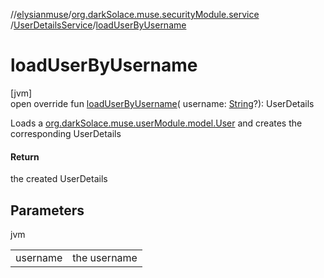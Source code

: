 //[elysianmuse](../../../index.md)/[org.darkSolace.muse.securityModule.service](../index.md)
/[UserDetailsService](index.md)/[loadUserByUsername](load-user-by-username.md)

# loadUserByUsername

[jvm]\
open override fun [loadUserByUsername](load-user-by-username.md)(
username: [String](https://kotlinlang.org/api/latest/jvm/stdlib/kotlin/-string/index.html)?): UserDetails

Loads a [org.darkSolace.muse.userModule.model.User](../../org.darkSolace.muse.userModule.model/-user/index.md) and
creates the corresponding UserDetails

#### Return

the created UserDetails

## Parameters

jvm

| | |
|---|---|
| username | the username |
